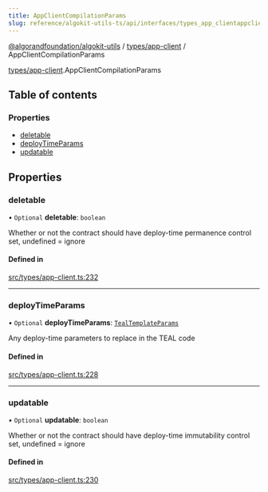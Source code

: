 ```yaml
---
title: AppClientCompilationParams
slug: reference/algokit-utils-ts/api/interfaces/types_app_clientappclientcompilationparams
---
```

[@algorandfoundation/algokit-utils](/reference/algokit-utils-ts/api/overview) / [types/app-client](/reference/algokit-utils-ts/api/modules/types_app_client/) / AppClientCompilationParams



[types/app-client](/reference/algokit-utils-ts/api/modules/types_app_client/).AppClientCompilationParams

## Table of contents

### Properties

- [deletable](#deletable)
- [deployTimeParams](#deploytimeparams)
- [updatable](#updatable)

## Properties

### deletable

• `Optional` **deletable**: `boolean`

Whether or not the contract should have deploy-time permanence control set, undefined = ignore

#### Defined in

[src/types/app-client.ts:232](https://github.com/algorandfoundation/algokit-utils-ts/blob/main/src/types/app-client.ts#L232)

___

### deployTimeParams

• `Optional` **deployTimeParams**: [`TealTemplateParams`](/reference/algokit-utils-ts/api/interfaces/types_apptealtemplateparams/)

Any deploy-time parameters to replace in the TEAL code

#### Defined in

[src/types/app-client.ts:228](https://github.com/algorandfoundation/algokit-utils-ts/blob/main/src/types/app-client.ts#L228)

___

### updatable

• `Optional` **updatable**: `boolean`

Whether or not the contract should have deploy-time immutability control set, undefined = ignore

#### Defined in

[src/types/app-client.ts:230](https://github.com/algorandfoundation/algokit-utils-ts/blob/main/src/types/app-client.ts#L230)